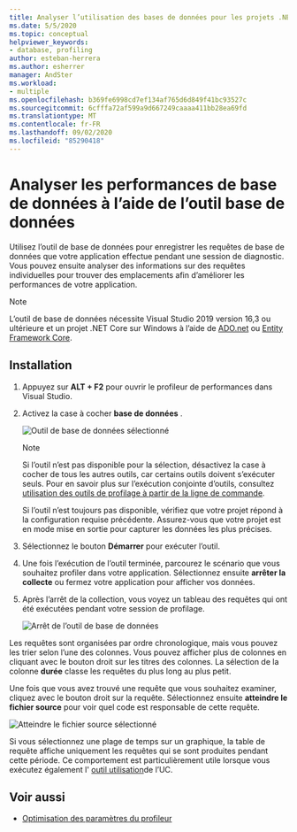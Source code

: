 ```yaml
---
title: Analyser l’utilisation des bases de données pour les projets .NET Core | Microsoft Docs
ms.date: 5/5/2020
ms.topic: conceptual
helpviewer_keywords:
- database, profiling
author: esteban-herrera
ms.author: esherrer
manager: AndSter
ms.workload:
- multiple
ms.openlocfilehash: b369fe6998cd7ef134af765d6d849f41bc93527c
ms.sourcegitcommit: 6cfffa72af599a9d667249caaaa411bb28ea69fd
ms.translationtype: MT
ms.contentlocale: fr-FR
ms.lasthandoff: 09/02/2020
ms.locfileid: "85290418"
---
```

# <a name="analyze-database-performance-using-the-database-tool"></a>Analyser les performances de base de données à l’aide de l’outil base de données

Utilisez l’outil de base de données pour enregistrer les requêtes de base de données que votre application effectue pendant une session de diagnostic. Vous pouvez ensuite analyser des informations sur des requêtes individuelles pour trouver des emplacements afin d’améliorer les performances de votre application.

> [!NOTE]
> L’outil de base de données nécessite Visual Studio 2019 version 16,3 ou ultérieure et un projet .NET Core sur Windows à l’aide de [ADO.net]( https://docs.microsoft.com/dotnet/framework/data/adonet/ado-net-overview) ou [Entity Framework Core](https://docs.microsoft.com/ef/core/).

## <a name="setup"></a>Installation

1. Appuyez sur **ALT + F2** pour ouvrir le profileur de performances dans Visual Studio.

1. Activez la case à cocher **base de données** .

   ![Outil de base de données sélectionné](./media/db-launch.png "Outil de base de données sélectionné")

   > [!NOTE]
   > Si l’outil n’est pas disponible pour la sélection, désactivez la case à cocher de tous les autres outils, car certains outils doivent s’exécuter seuls. Pour en savoir plus sur l’exécution conjointe d’outils, consultez [utilisation des outils de profilage à partir de la ligne de commande](../profiling/using-the-profiling-tools-from-the-command-line.md).
   >
   > Si l’outil n’est toujours pas disponible, vérifiez que votre projet répond à la configuration requise précédente. Assurez-vous que votre projet est en mode mise en sortie pour capturer les données les plus précises.

1. Sélectionnez le bouton **Démarrer** pour exécuter l’outil.

1. Une fois l’exécution de l’outil terminée, parcourez le scénario que vous souhaitez profiler dans votre application. Sélectionnez ensuite **arrêter la collecte** ou fermez votre application pour afficher vos données.

1. Après l’arrêt de la collection, vous voyez un tableau des requêtes qui ont été exécutées pendant votre session de profilage.

   ![Arrêt de l’outil de base de données](./media/db-after.png "Arrêt de l’outil de base de données")

Les requêtes sont organisées par ordre chronologique, mais vous pouvez les trier selon l’une des colonnes. Vous pouvez afficher plus de colonnes en cliquant avec le bouton droit sur les titres des colonnes. La sélection de la colonne **durée** classe les requêtes du plus long au plus petit.

Une fois que vous avez trouvé une requête que vous souhaitez examiner, cliquez avec le bouton droit sur la requête. Sélectionnez ensuite **atteindre le fichier source** pour voir quel code est responsable de cette requête.

![Atteindre le fichier source sélectionné](./media/db-gotosource.png "Atteindre le fichier source sélectionné")

Si vous sélectionnez une plage de temps sur un graphique, la table de requête affiche uniquement les requêtes qui se sont produites pendant cette période. Ce comportement est particulièrement utile lorsque vous exécutez également l' [outil utilisation](https://docs.microsoft.com/visualstudio/profiling/cpu-usage?view=vs-2019)de l’UC.

## <a name="see-also"></a>Voir aussi

- [Optimisation des paramètres du profileur](../profiling/optimize-profiler-settings.md)
